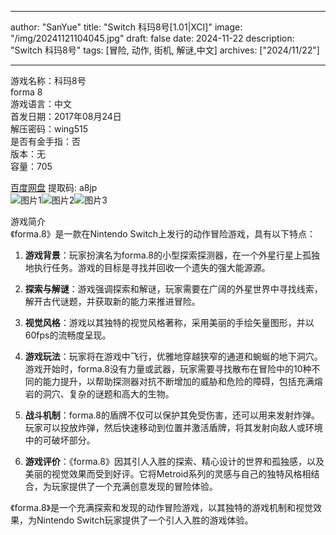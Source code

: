 
---
author: "SanYue"
title: "Switch 科玛8号[1.01|XCI]"
image: "/img/20241121104045.jpg"
draft: false
date: 2024-11-22
description: "Switch 科玛8号"
tags: [冒险, 动作, 街机, 解谜,中文]
archives: ["2024/11/22"]

---

游戏名称：科玛8号   
forma 8    
游戏语言：中文  
首发日期：2017年08月24日  
解压密码：wing515  
是否有金手指：否  
版本：无   
容量：705

[百度网盘](https://pan.baidu.com/s/1iD8Ebri300OPJEWUb8PX6A) 提取码: a8jp  
![图片1](/img/498659.jpg)![图片2](/img/d70b22.jpg)![图片3](/img/442d28.jpg)  

游戏简介  
《forma.8》是一款在Nintendo Switch上发行的动作冒险游戏，具有以下特点：

1. **游戏背景**：玩家扮演名为forma.8的小型探索探测器，在一个外星行星上孤独地执行任务。游戏的目标是寻找并回收一个遗失的强大能源源。

2. **探索与解谜**：游戏强调探索和解谜，玩家需要在广阔的外星世界中寻找线索，解开古代谜题，并获取新的能力来推进冒险。

3. **视觉风格**：游戏以其独特的视觉风格著称，采用美丽的手绘矢量图形，并以60fps的流畅度呈现。

4. **游戏玩法**：玩家将在游戏中飞行，优雅地穿越狭窄的通道和蜿蜒的地下洞穴。游戏开始时，forma.8没有力量或武器，玩家需要寻找散布在冒险中的10种不同的能力提升，以帮助探测器对抗不断增加的威胁和危险的障碍，包括充满熔岩的洞穴、复杂的谜题和高大的生物。

5. **战斗机制**：forma.8的盾牌不仅可以保护其免受伤害，还可以用来发射炸弹。玩家可以投放炸弹，然后快速移动到位置并激活盾牌，将其发射向敌人或环境中的可破坏部分。

6. **游戏评价**：《forma.8》因其引人入胜的探索、精心设计的世界和孤独感，以及美丽的视觉效果而受到好评。它将Metroid系列的灵感与自己的独特风格相结合，为玩家提供了一个充满创意发现的冒险体验。

《forma.8》是一个充满探索和发现的动作冒险游戏，以其独特的游戏机制和视觉效果，为Nintendo Switch玩家提供了一个引人入胜的游戏体验。
